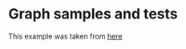 # Graph samples and tests

This example was taken from [here](https://gist.github.com/mbostock/4062045)
